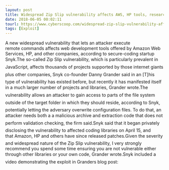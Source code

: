```yaml
---
layout: post
title: Widespread Zip Slip vulnerability affects AWS, HP tools, researchers say
date: 2018-06-05 00:02:11
tourl: https://www.cyberscoop.com/widespread-zip-slip-vulnerability-affects-aws-hp-tools-researchers-say/?category_news=technology
tags: [Exploit]
---
```

A new widespread vulnerability that lets an attacker execute remote commands affects web development tools offered by Amazon Web Services, HP, and other companies, according to secure-coding startup Snyk.The so-called Zip Slip vulnerability, which is particularly prevalent in JavaScript, affects thousands of projects supported by those internet giants plus other companies, Snyk co-founder Danny Grander said in an [T]his type of vulnerability has existed before, but recently it has manifested itself in a much larger number of projects and libraries, Grander wrote.The vulnerability allows an attacker to gain access to parts of the file system outside of the target folder in which they should reside, according to Snyk, potentially letting the adversary overwrite configuration files. To do that, an attacker needs both a a malicious archive and extraction code that does not perform validation checking, the firm said.Snyk said that it began privately disclosing the vulnerability to affected coding libraries on April 15, and that Amazon, HP and others have since released patches.Given the severity and widespread nature of the Zip Slip vulnerability, I very strongly recommend you spend some time ensuring you are not vulnerable either through other libraries or your own code, Grander wrote.Snyk included a video demonstrating the exploit in Granders blog post: